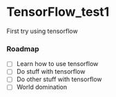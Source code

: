 # TensorFlow_test1
First try using tensorflow

### Roadmap
- [ ] Learn how to use tensorflow
- [ ] Do stuff with tensorflow
- [ ] Do other stuff with tensorflow
- [ ] World domination